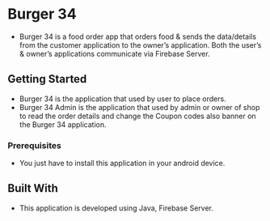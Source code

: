 # Burger 34
* Burger 34 is a food order app that orders food & sends the data/details from the customer application to the owner’s application. Both the user’s & owner’s applications communicate via Firebase Server.

## Getting Started
* Burger 34 is the application that used by user to place orders.
* Burger 34 Admin is the application that used by admin or owner of shop to read the order details and change the Coupon codes also banner on the Burger 34 application.

### Prerequisites
* You just have to install this application in your android device.

## Built With
* This application is developed using Java, Firebase Server.
